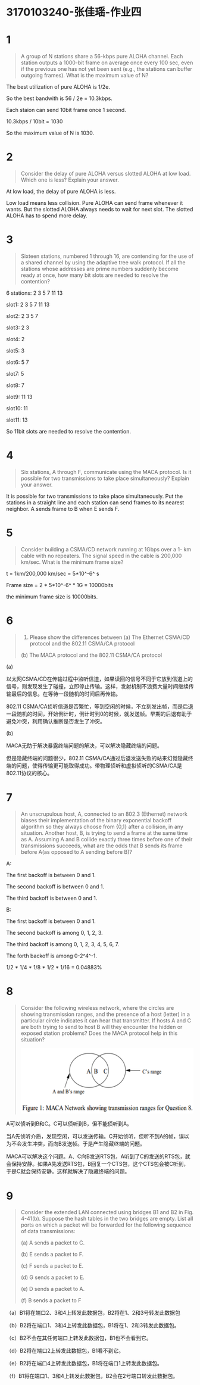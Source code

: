 # 3170103240-张佳瑶-作业四

# 1

> A group of N stations share a 56-kbps pure ALOHA channel. Each station outputs a 1000-bit frame on average once every 100 sec, even if the previous one has not yet been sent (e.g., the stations can buffer outgoing frames). What is the maximum value of N? 

The best utilization of pure ALOHA is 1/2e.

So the best bandwith is 56 / 2e = 10.3kbps.

Each staion can send 10bit frame once 1 second.

10.3kbps / 10bit = 1030

So the maximum value of N is 1030.

# 2

>Consider the delay of pure ALOHA versus slotted ALOHA at low load. Which one is less? Explain your answer. 

At low load, the delay of pure ALOHA is less.

Low load means less collision. Pure ALOHA can send frame whenever it wants. But the slotted ALOHA always needs to wait for next slot. The slotted ALOHA has to spend more delay.

# 3

>Sixteen stations, numbered 1 through 16, are contending for the use of a shared channel by using the adaptive tree walk protocol. If all the stations whose addresses are prime numbers suddenly become ready at once, how many bit slots are needed to resolve the contention? 

6 stations: 2 3 5 7 11 13

slot1: 2 3 5 7 11 13

slot2: 2 3 5 7

slot3: 2 3

slot4: 2

slot5: 3

slot6: 5 7

slot7: 5

slot8: 7

slot9: 11 13

slot10: 11

slot11: 13

So 11bit slots are needed to resolve the contention.

# 4

>Six stations, A through F, communicate using the MACA protocol. Is it possible for two transmissions to take place simultaneously? Explain your answer. 

It is possible for two transmissions to take place simultaneously. Put the stations in a straight line and each station can send frames to its nearest neighbor. A sends frame to B when E sends F.

# 5

>Consider building a CSMA/CD network running at 1Gbps over a 1- km cable with no repeaters. The signal speed in the cable is 200,000 km/sec. What is the minimum frame size? 

t  = 1km/200,000 km/sec = 5*10^-6^ s

Frame size = 2 * 5*10^-6^ * 1G = 10000bits

the minimum frame size is 10000bits.

# 6

>1. Please show the differences between
>    (a) The Ethernet CSMA/CD protocol and the 802.11 CSMA/CA protocol 
>
>   (b) The MACA protocol and the 802.11 CSMA/CA protocol 

(a)

以太网CSMA/CD在传输过程中监听信道，如果读回的信号不同于它放到信道上的信号，则发现发生了碰撞，立即停止传输。这样，发射机制不浪费大量时间继续传输最后的信息。在等待一段随机的时间后再传输。

802.11 CSMA/CA侦听信道是否繁忙，等到空闲的时候，不立刻发出帧，而是后退一段随机的时间，开始倒计时，倒计时到0的时候，就发送帧。早期的后退有助于避免冲突，利用确认推断是否发生了冲突。

(b)

MACA无助于解决暴露终端问题的解决，可以解决隐藏终端的问题。

但是隐藏终端的问题很少，802.11 CSMA/CA通过后退发送失败的站来幻觉隐藏终端的问题，使得传输更可能取得成功。带物理侦听和虚拟侦听的CSMA/CA是802.11协议的核心。

# 7

>An unscrupulous host, A, connected to an 802.3 (Ethernet) network biases their implementation of the binary exponential backoff algorithm so they always choose from {0,1} after a collision, in any situation. Another host, B, is trying to send a frame at the same time as A. Assuming A and B collide exactly three times before one of their transmissions succeeds, what are the odds that B sends its frame before A(as opposed to A sending before B)? 

A:

The first backoff is between 0 and 1.

The second backoff is between 0 and 1.

The third backoff is between 0 and 1.



B:

The first backoff is between 0 and 1.

The second backoff is among 0, 1, 2, 3.

The third backoff is among 0, 1, 2, 3, 4, 5, 6, 7.

The forth backoff is among 0-2^4^-1.



1/2 * 1/4 * 1/8 * 1/2 * 1/16 = 0.04883%

# 8

>Consider the following wireless network, where the circles are showing transmission ranges, and the presence of a host (letter) in a particular circle indicates it can hear that transmitter. If hosts A and C are both trying to send to host B will they encounter the hidden or exposed station problems? Does the MACA protocol help in this situation? 
>
>![image-20191101202209344](3170103240-张佳瑶-作业四.assets/image-20191101202209344.png)

A可以侦听到B和C。C可以侦听到B，但不能侦听到A。

当A先侦听介质，发现空闲，可以发送传输。C开始侦听，但听不到A的帧，误以为不会发生冲突，而向B发送帧。于是产生隐藏终端的问题。

MACA可以解决这个问题。A、C向B发送RTS包，A听到了C的发送的RTS包，就会保持安静。如果A先发送RTS包，B回复一个CTS包，这个CTS包会被C听到，于是C就会保持安静。这样就解决了隐藏终端的问题。

# 9

>Consider the extended LAN connected using bridges B1 and B2 in Fig. 4-41(b). Suppose the hash tables in the two bridges are empty. List all ports on which a packet will be forwarded for the following sequence of data transmissions:
>
>(a) A sends a packet to C. 
>
>(b) E sends a packet to F.
>
>(c) F sends a packet to E. 
>
>(d) G sends a packet to E.
>
>(e) D sends a packet to A. 
>
>(f) B sends a packet to F 

（a）B1将在端口2、3和4上转发此数据包，B2将在1、2和3号转发此数据包

（b）B2将在端口1、3和4上转发此数据包，B1将在1、2和3转发此数据包。

（c）B2不会在其任何端口上转发此数据包，B1也不会看到它。

（d）B2将在端口2上转发此数据包，B1看不到它。

（e）B2将在端口4上转发此数据包，B1将在端口1上转发此数据包。

（f）B1将在端口1、3和4上转发此数据包，B2会在2号端口转发此数据包。